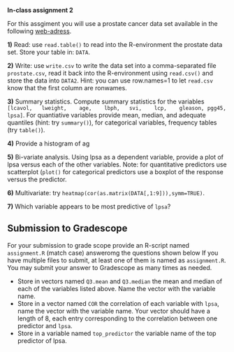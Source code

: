 **In-class assignment 2**

For this assgiment you will use a prostate cancer data set available in the  following [web-adress](https://web.stanford.edu/~hastie/ElemStatLearn/data.html).

**1)** Read: use `read.table()` to read into the R-environment the prostate data set. Store your table in: `DATA`.

**2)** Write: use `write.csv` to write the data set into a comma-separated file `prostate.csv`, read it back into the R-environment using `read.csv()` and store the data into `DATA2`. Hint: you can use row.names=1 to let `read.csv` know that the first column are ronwames.

**3)** Summary statistics. Compute summary statistics for the variables `[lcavol,	lweight,	age,	lbph,	svi,	lcp,	gleason, pgg45, lpsa]`. For quantiative variables provide mean, median, and adequate quantiles (hint: try `summary()`), for categorical variables, frequency tables (try `table()`). 

**4)** Provide a histogram of ag

**5)** Bi-variate analysis. Using lpsa as a dependent variable, provide a plot of lpsa versus each of the other variables. Note: for quantitative predictors use scatterplot (`plot()` for categorical predictors use a boxplot of the response versus the predictor. 

**6)** Multivariate: try `heatmap(cor(as.matrix(DATA[,1:9])),symm=TRUE)`. 

**7)** Which variable appears to be most predictive of `lpsa`? 


## Submission to Gradescope

For your submission to grade scope provide an R-script named `assignment.R` (match case) answeromg the questions shown below If you have multiple files to submit, at least one of them is named as `assignment.R`. You may submit your answer to Gradescope as many times as needed.

  - Store in vectors named `Q3.mean` and `Q3.median` the mean and median of each of the variables listed above. Name the vector with the variable name.
  - Store in  a vector named `COR` the correlation of each variable with `lpsa`, name the vector with the variable name. Your vector should have a length of 8, each entry corresponding to the correlation between one predictor and `lpsa`.
  - Store in a variable named `top_predictor` the variable name of the top predictor of lpsa.
